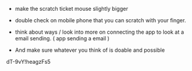 - make the scratch ticket mouse slightly bigger

- double check on mobile phone that you can scratch with your finger.

- think about ways / look into more on connecting the app to look at a email sending. ( app sending a email ) 
  
- And make sure whatever you think of is doable and possible

dT-9vY!heagzFs5